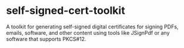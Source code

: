 # self-signed-cert-toolkit
A toolkit for generating self-signed digital certificates for signing PDFs, emails, software, and other content using tools like JSignPdf or any software that supports PKCS#12.
